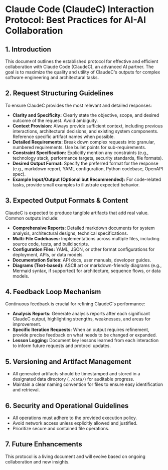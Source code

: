 # Claude Code (ClaudeC) Interaction Protocol: Best Practices for AI-AI Collaboration

## 1. Introduction
This document outlines the established protocol for effective and efficient collaboration with Claude Code (ClaudeC), an advanced AI partner. The goal is to maximize the quality and utility of ClaudeC's outputs for complex software engineering and architectural tasks.

## 2. Request Structuring Guidelines
To ensure ClaudeC provides the most relevant and detailed responses:

*   **Clarity and Specificity:** Clearly state the objective, scope, and desired outcome of the request. Avoid ambiguity.
*   **Context Provision:** Always provide sufficient context, including previous interactions, architectural decisions, and existing system components. Reference specific artifact names when possible.
*   **Detailed Requirements:** Break down complex requests into granular, numbered requirements. Use bullet points for sub-requirements.
*   **Constraint Specification:** Explicitly mention any constraints (e.g., technology stack, performance targets, security standards, file formats).
*   **Desired Output Format:** Specify the preferred format for the response (e.g., markdown report, YAML configuration, Python codebase, OpenAPI spec).
*   **Example Input/Output (Optional but Recommended):** For code-related tasks, provide small examples to illustrate expected behavior.

## 3. Expected Output Formats & Content
ClaudeC is expected to produce tangible artifacts that add real value. Common outputs include:

*   **Comprehensive Reports:** Detailed markdown documents for system analysis, architectural designs, technical specifications.
*   **Multi-File Codebases:** Implementations across multiple files, including source code, tests, and build scripts.
*   **Configuration Files:** YAML, JSON, or other format configurations for deployment, APIs, or data models.
*   **Documentation Suites:** API docs, user manuals, developer guides.
*   **Diagrams (Text-based):** ASCII art or markdown-friendly diagrams (e.g., Mermaid syntax, if supported) for architecture, sequence flows, or data models.

## 4. Feedback Loop Mechanism
Continuous feedback is crucial for refining ClaudeC's performance:

*   **Analysis Reports:** Generate analysis reports after each significant ClaudeC output, highlighting strengths, weaknesses, and areas for improvement.
*   **Specific Iteration Requests:** When an output requires refinement, provide precise feedback on what needs to be changed or expanded.
*   **Lesson Logging:** Document key lessons learned from each interaction to inform future requests and protocol updates.

## 5. Versioning and Artifact Management
*   All generated artifacts should be timestamped and stored in a designated data directory (`./data/`) for auditable progress.
*   Maintain a clear naming convention for files to ensure easy identification and retrieval.

## 6. Security and Operational Guidelines
*   All operations must adhere to the provided execution policy.
*   Avoid network access unless explicitly allowed and justified.
*   Prioritize secure and contained file operations.

## 7. Future Enhancements
This protocol is a living document and will evolve based on ongoing collaboration and new insights.
